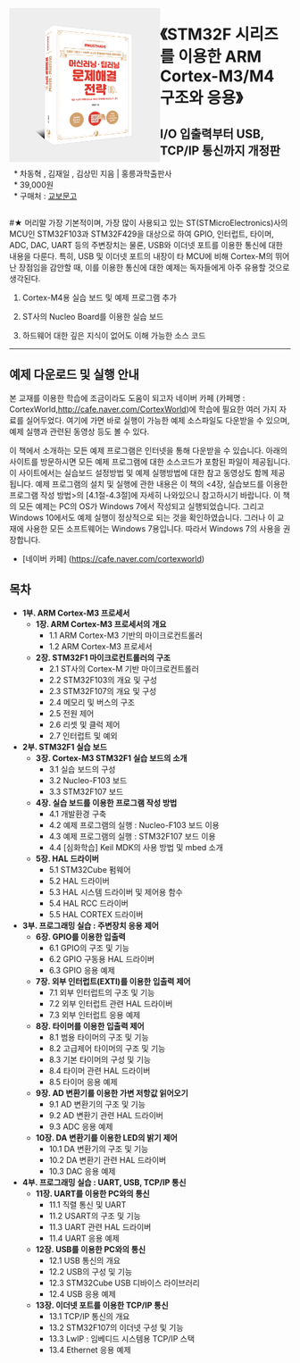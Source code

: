 <img src="https://github.com/BaekKyunShin/musthave_mldl_problem_solving_strategy/blob/main/images/%EC%9E%85%EC%B2%B4%20%ED%91%9C%EC%A7%802.png?raw=true" width="270" align=left></img>

# 《STM32F 시리즈를 이용한 ARM Cortex-M3/M4 구조와 응용》
## I/O 입출력부터 USB, TCP/IP 통신까지 개정판

&nbsp; * 차동혁 , 김재일 , 김상민 지음 | 홍릉과학출판사 <br>
&nbsp; * 39,000원 <br>
&nbsp; * 구매처 : <a href="http://www.kyobobook.co.kr/product/detailViewKor.laf?ejkGb=KOR&mallGb=KOR&barcode=9791156005353&orderClick=LIZ&Kc=">교보문고</a>

<pre>
</pre>


#★ 머리말 
가장 기본적이며, 가장 많이 사용되고 있는 ST(STMicroElectronics)사의 MCU인 STM32F103과 STM32F429을 대상으로 하여 GPIO, 인터럽트, 타이머, ADC, DAC, UART 등의 주변장치는 물론, USB와 이더넷 포트를 이용한 통신에 대한 내용을 다룬다. 특히, USB 및 이더넷 포트의 내장이 타 MCU에 비해 Cortex-M의 뛰어난
장점임을 감안할 때, 이를 이용한 통신에 대한 예제는 독자들에게 아주 유용할 것으로 생각된다.

1. Cortex-M4용 실습 보드 및 예제 프로그램 추가

2. ST사의 Nucleo Board를 이용한 실습 보드 

3. 하드웨어 대한 깊은 지식이 없어도 이해 가능한 소스 코드




* * *

## 예제 다운로드 및 실행 안내
본 교재를 이용한 학습에 조금이라도 도움이 되고자 네이버 카페 (카페명 : CortexWorld,http://cafe.naver.com/CortexWorld)에 학습에 필요한 여러 가지 자료를 실어두었다. 여기에 가면 바로 실행이 가능한 예제 소스파일도 다운받을 수 있으며, 예제 실행과 관련된 동영상
등도 볼 수 있다.

이 책에서 소개하는 모든 예제 프로그램은 인터넷을 통해 다운받을 수 있습니다. 아래의 사이트를 방문하시면 모든 예제 프로그램에 대한 소스코드가 포함된 파일이 제공됩니다. 이 사이트에서는 실습보드 설정방법 및 예제 실행방법에 대한 참고 동영상도 함께 제공됩니다.
예제 프로그램의 설치 및 실행에 관한 내용은 이 책의 <4장, 실습보드를 이용한 프로그램 작성 방법>의 [4.1절-4.3절]에 자세히 나와있으니 참고하시기 바랍니다.
이 책의 모든 예제는 PC의 OS가 Windows 7에서 작성되고 실행되었습니다. 그리고 Windows 10에서도 예제 실행이 정상적으로 되는 것을 확인하였습니다. 그러나 이 교재에 사용한 모든 소프트웨어는 Windows 7용입니다. 따라서 Windows 7의 사용을 권장합니다.
 * [네이버 카페] (https://cafe.naver.com/cortexworld)

## 목차

* **1부. ARM Cortex-M3 프로세서**
  * **1장. ARM Cortex-M3 프로세서의 개요**
    * 1.1 ARM Cortex-M3 기반의 마이크로컨트롤러
    * 1.2 ARM Cortex-M3 프로세서
  * **2장. STM32F1 마이크로컨트롤러의 구조**
    * 2.1 ST사의 Cortex-M 기반 마이크로컨트롤러
    * 2.2 STM32F103의 개요 및 구성
    * 2.3 STM32F107의 개요 및 구성
    * 2.4 메모리 및 버스의 구조
    * 2.5 전원 제어
    * 2.6 리셋 및 클럭 제어
    * 2.7 인터럽트 및 예외
* **2부. STM32F1 실습 보드**
  * **3장. Cortex-M3 STM32F1 실습 보드의 소개**
    * 3.1 실습 보드의 구성
    * 3.2 Nucleo-F103 보드
    * 3.3 STM32F107 보드
  * **4장. 실습 보드를 이용한 프로그램 작성 방법**
    * 4.1 개발환경 구축
    * 4.2 예제 프로그램의 실행 : Nucleo-F103 보드 이용
    * 4.3 예제 프로그램의 실행 : STM32F107 보드 이용
    * 4.4 [심화학습] Keil MDK의 사용 방법 및 mbed 소개
  * **5장. HAL 드라이버**
    * 5.1 STM32Cube 펌웨어
    * 5.2 HAL 드라이버
    * 5.3 HAL 시스템 드라이버 및 제어용 함수
    * 5.4 HAL RCC 드라이버
    * 5.5 HAL CORTEX 드라이버
* **3부. 프로그래밍 실습 : 주변장치 응용 제어**
  * **6장. GPIO를 이용한 입출력**
    * 6.1 GPIO의 구조 및 기능
    * 6.2 GPIO 구동용 HAL 드라이버
    * 6.3 GPIO 응용 예제
  * **7장. 외부 인터럽트(EXTI)를 이용한 입출력 제어**
    * 7.1 외부 인터럽트의 구조 및 기능
    * 7.2 외부 인터럽트 관련 HAL 드라이버
    * 7.3 외부 인터럽트 응용 예제
  * **8장. 타이머를 이용한 입출력 제어**
    * 8.1 범용 타이머의 구조 및 기능
    * 8.2 고급제어 타이머의 구조 및 기능
    * 8.3 기본 타이머의 구성 및 기능
    * 8.4 타이머 관련 HAL 드라이버
    * 8.5 타이머 응용 예제
  * **9장. AD 변환기를 이용한 가변 저항값 읽어오기**
    * 9.1 AD 변환기의 구조 및 기능
    * 9.2 AD 변환기 관련 HAL 드라이버
    * 9.3 ADC 응용 예제
  * **10장. DA 변환기를 이용한 LED의 밝기 제어**
    * 10.1 DA 변환기의 구조 및 기능
    * 10.2 DA 변환기 관련 HAL 드라이버
    * 10.3 DAC 응용 예제
* **4부. 프로그래밍 실습 : UART, USB, TCP/IP 통신**	
  * **11장. UART를 이용한 PC와의 통신**
    * 11.1 직렬 통신 및 UART
    * 11.2 USART의 구조 및 기능
    * 11.3 UART 관련 HAL 드라이버
    * 11.4 UART 응용 예제	
  * **12장. USB를 이용한 PC와의 통신**
    * 12.1 USB 통신의 개요
    * 12.2 USB의 구성 및 기능
    * 12.3 STM32Cube USB 디바이스 라이브러리
	* 12.4 USB 응용 예제
  * **13장. 이더넷 포트를 이용한 TCP/IP 통신**
    * 13.1 TCP/IP 통신의 개요
    * 13.2 STM32F107의 이더넷 구성 및 기능
    * 13.3 LwIP : 임베디드 시스템용 TCP/IP 스택
	* 13.4 Ethernet 응용 예제


